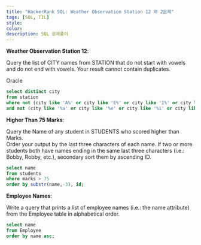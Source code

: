 ```yaml
---
title: "HackerRank SQL: Weather Observation Station 12 외 2문제"
tags: [SQL, TIL]
style:
color:
description: SQL 문제풀이
---
```

**Weather Observation Station 12**: <br/>

Query the list of CITY names from STATION that do not start with vowels and do not end with vowels. Your result cannot contain duplicates. <br/>

Oracle

```sql
select distinct city
from station
where not (city like 'A%' or city like 'E%' or city like 'I%' or city like 'O%' or city like 'U%')
and not (city like '%a' or city like '%e' or city like '%i' or city like '%o' or city like '%u');
```

**Higher Than 75 Marks**: <br/>

Query the Name of any student in STUDENTS who scored higher than  Marks. <br/>
Order your output by the last three characters of each name. If two or more students both have names ending in the same last three characters (i.e.: Bobby, Robby, etc.), secondary sort them by ascending ID.

```sql
select name
from students
where marks > 75
order by substr(name,-3), id;
```

**Employee Names**: <br/>

Write a query that prints a list of employee names (i.e.: the name attribute) from the Employee table in alphabetical order.

```sql
select name
from Employee
order by name asc;
```

